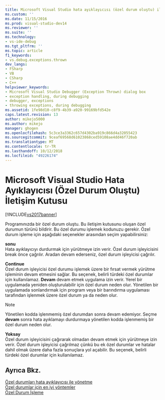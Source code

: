 ```yaml
---
title: Microsoft Visual Studio hata ayıklayıcısı (özel durum oluştu) iletişim kutusu | Microsoft Docs
ms.custom: ''
ms.date: 11/15/2016
ms.prod: visual-studio-dev14
ms.reviewer: ''
ms.suite: ''
ms.technology:
- vs-ide-debug
ms.tgt_pltfrm: ''
ms.topic: article
f1_keywords:
- vs.debug.exceptions.thrown
dev_langs:
- FSharp
- VB
- CSharp
- C++
helpviewer_keywords:
- Microsoft Visual Studio Debugger (Exception Thrown) dialog box
- exception handling, during debugging
- debugger, exceptions
- throwing exceptions, during debugging
ms.assetid: 1fe98d10-c8f9-4b39-a920-99169bfd542e
caps.latest.revision: 13
author: mikejo5000
ms.author: mikejo
manager: ghogen
ms.openlocfilehash: 5c3ce3a3362c657d4302ba919c866d4a32055423
ms.sourcegitcommit: 9ceaf69568d61023868ced59108ae4dd46f720ab
ms.translationtype: MT
ms.contentlocale: tr-TR
ms.lasthandoff: 10/12/2018
ms.locfileid: "49226174"
---
```

# <a name="microsoft-visual-studio-debugger-exception-thrown-dialog-box"></a>Microsoft Visual Studio Hata Ayıklayıcısı (Özel Durum Oluştu) İletişim Kutusu
[!INCLUDE[vs2017banner](../includes/vs2017banner.md)]

Programınızda bir özel durum oluştu. Bu iletişim kutusunu oluşan özel durumun türünü bildirir. Bu özel durumu işlemek kodunuzu gerekir. Özel durum işleme için aşağıdaki seçenekler arasından seçim yapabilirsiniz:  
  
 **sonu**  
 Hata ayıklayıcıyı durdurmak için yürütmeye izin verir. Özel durum işleyicisini break önce çağrılır. Aradan devam ederseniz, özel durum işleyicisi çağrılır.  
  
 **Continue**  
 Özel durum işleyicisi özel durumu işlemek üzere bir fırsat vermek yürütme işleminin devam etmesini sağlar. Bu seçenek, belirli türdeki özel durumlar için kullanılamaz. **Devam** devam etmek uygulama izin verir. Yerel bir uygulamada yeniden oluşturulabilir için özel durum neden olur. Yönetilen bir uygulamada sonlandırmak için program veya bir barındırma uygulaması tarafından işlenmek üzere özel durum ya da neden olur.  
  
> [!NOTE]
>  Yönetilen kodda işlenmemiş özel durumdan sonra devam edemiyor. Seçme **devam** sonra hata ayıklamayı durdurmaya yönetilen kodda işlenmemiş bir özel durum neden olur.  
  
 **Yoksay**  
 Özel durum işleyicisini çağırarak olmadan devam etmek için yürütmeye izin verir. Özel durum işleyicisi çağrılmaz çünkü bu ek özel durumlar ve hatalar dahil olmak üzere daha fazla sonuçlara yol açabilir. Bu seçenek, belirli türdeki özel durumlar için kullanılamaz.  
  
## <a name="see-also"></a>Ayrıca Bkz.  
 [Özel durumları hata ayıklayıcısı ile yönetme](../debugger/managing-exceptions-with-the-debugger.md)   
 [Özel durumlar için en iyi yöntemler](http://msdn.microsoft.com/library/f06da765-235b-427a-bfb6-47cd219af539)   
 [Özel Durum İşleme](http://msdn.microsoft.com/library/ccb11fe8-6938-41ac-b477-a183e85865b9)



